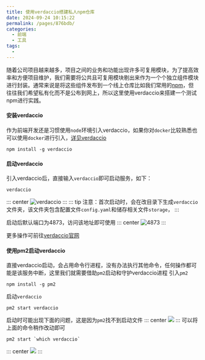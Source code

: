 ```yaml
---
title: 使用verdaccio搭建私人npm仓库
date: 2024-09-24 10:15:22
permalink: /pages/876bdb/
categories:
  - 前端
  - 工具
tags:
  - 
---
```

随着公司项目越来越多，项目之间的业务和功能出现许多可复用模块，为了提高效率和方便项目维护，我们需要将公共且可复用模块剔出来作为一个个独立组件模块进行封装。通常来说是将这些组件发布到一个线上仓库比如我们常用的[npm](https://www.npmjs.com/)，但往往我们希望私有化而不是公布到网上，所以这里使用verdaccio来搭建一个测试npm进行实践。


#### 安装verdaccio
作为前端开发还是习惯使用`node`环境引入verdaccio，如果你对`docker`比较熟悉也可以使用`docker`进行引入，[详见verdaccio](https://hub.docker.com/r/verdaccio/verdaccio)

```
npm install -g verdaccio
```

#### 启动verdaccio
引入verdaccio后，直接输入`verdaccio`即可启动服务，如下：
```
verdaccio
```
::: center
![verdaccio](https://lhost.oss-cn-chengdu.aliyuncs.com/blog/20240924103603.png)
:::
::: tip
注意：首次启动时，会在改目录下生成`verdaccio`文件夹，该文件夹包含配置文件`config.yaml`和储存相关文件`storage`，
:::

启动后默认端口为4873，访问该地址即可使用
::: center
![4873](https://lhost.oss-cn-chengdu.aliyuncs.com/blog/20240924112508.png)
:::

更多操作可前往[verdaccio官网](https://verdaccio.org/zh-CN/docs/what-is-verdaccio)


#### 使用pm2启动verdaccio
直接verdaccio启动，会占用命令行进程，没有办法执行其他命令，任何操作都可能是该服务中断，这里我们就需要借助`pm2`启动和守护verdaccio进程
引入`pm2`
```
npm install -g pm2
```
启动`verdaccio`
```
pm2 start verdaccio
```
启动时可能出现下面的问题，这是因为`pm2`找不到启动文件
::: center
![](https://lhost.oss-cn-chengdu.aliyuncs.com/blog/20240924110426.png)
:::
可以将上面的命令稍作改动即可
```
pm2 start `which verdaccio`
```

::: center
![](https://lhost.oss-cn-chengdu.aliyuncs.com/blog/20240924110616.png)
:::